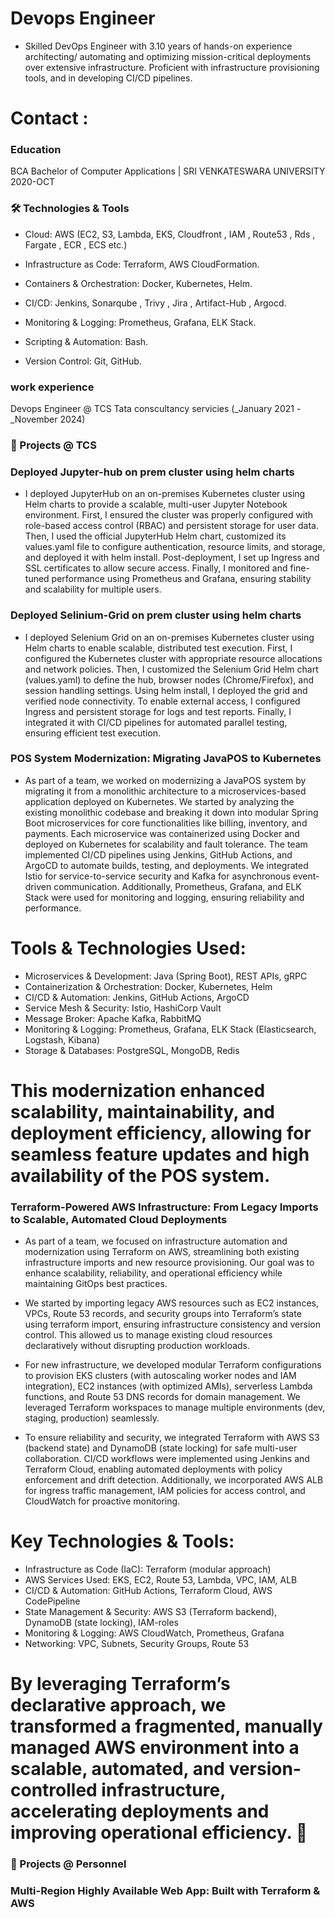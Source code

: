 # Devops Engineer
- Skilled DevOps Engineer with 3.10 years of hands-on experience architecting/ automating and optimizing mission-critical deployments over extensive infrastructure. Proficient with infrastructure provisioning tools, and in developing CI/CD pipelines.

# Contact :

[linkedin]: www.linkedin.com/in/rathnakireeti-uddhagiri

### Education

BCA Bachelor of Computer Applications | SRI VENKATESWARA UNIVERSITY 2020-OCT

### 🛠️ Technologies & Tools

- Cloud: AWS (EC2, S3, Lambda, EKS, Cloudfront , IAM , Route53 , Rds , Fargate , ECR , ECS etc.)

- Infrastructure as Code: Terraform, AWS CloudFormation.

- Containers & Orchestration: Docker, Kubernetes, Helm.

- CI/CD:  Jenkins, Sonarqube , Trivy , Jira , Artifact-Hub , Argocd.

- Monitoring & Logging: Prometheus, Grafana, ELK Stack.

- Scripting & Automation: Bash.

- Version Control: Git, GitHub.

### work experience

Devops Engineer @ TCS Tata conscultancy servicies (_January 2021 - _November 2024)

### 📂 Projects @ TCS

### Deployed Jupyter-hub on prem cluster using helm charts

- I deployed JupyterHub on an on-premises Kubernetes cluster using Helm charts to provide a scalable, multi-user Jupyter Notebook environment. First, I ensured the cluster was properly configured with role-based access control (RBAC) and persistent storage for user data. Then, I used the official JupyterHub Helm chart, customized its values.yaml file to configure authentication, resource limits, and storage, and deployed it with helm install. Post-deployment, I set up Ingress and SSL certificates to allow secure access. Finally, I monitored and fine-tuned performance using Prometheus and Grafana, ensuring stability and scalability for multiple users.

### Deployed Selinium-Grid on prem cluster using helm charts

- I deployed Selenium Grid on an on-premises Kubernetes cluster using Helm charts to enable scalable, distributed test execution. First, I configured the Kubernetes cluster with appropriate resource allocations and network policies. Then, I customized the Selenium Grid Helm chart (values.yaml) to define the hub, browser nodes (Chrome/Firefox), and session handling settings. Using helm install, I deployed the grid and verified node connectivity. To enable external access, I configured Ingress and persistent storage for logs and test reports. Finally, I integrated it with CI/CD pipelines  for automated parallel testing, ensuring efficient test execution.

### POS System Modernization: Migrating JavaPOS to Kubernetes

- As part of a team, we worked on modernizing a JavaPOS system by migrating it from a monolithic architecture to a microservices-based application deployed on Kubernetes. We started by analyzing the existing monolithic codebase and breaking it down into modular Spring Boot microservices for core functionalities like billing, inventory, and payments. Each microservice was containerized using Docker and deployed on Kubernetes for scalability and fault tolerance. The team implemented CI/CD pipelines using Jenkins, GitHub Actions, and ArgoCD to automate builds, testing, and deployments. We integrated Istio for service-to-service security and Kafka for asynchronous event-driven communication. Additionally, Prometheus, Grafana, and ELK Stack were used for monitoring and logging, ensuring reliability and performance.

# Tools & Technologies Used:

- Microservices & Development: Java (Spring Boot), REST APIs, gRPC
- Containerization & Orchestration: Docker, Kubernetes, Helm
- CI/CD & Automation: Jenkins, GitHub Actions, ArgoCD
- Service Mesh & Security: Istio, HashiCorp Vault
- Message Broker: Apache Kafka, RabbitMQ
- Monitoring & Logging: Prometheus, Grafana, ELK Stack (Elasticsearch, Logstash, Kibana)
- Storage & Databases: PostgreSQL, MongoDB, Redis

# This modernization enhanced scalability, maintainability, and deployment efficiency, allowing for seamless feature updates and high availability of the POS system.

### Terraform-Powered AWS Infrastructure: From Legacy Imports to Scalable, Automated Cloud Deployments

- As part of a team, we focused on infrastructure automation and modernization using Terraform on AWS, streamlining both existing infrastructure imports and new resource provisioning. Our goal was to enhance scalability, reliability, and operational efficiency while maintaining GitOps best practices.

- We started by importing legacy AWS resources such as EC2 instances, VPCs, Route 53 records, and security groups into Terraform’s state using terraform import, ensuring infrastructure consistency and version control. This allowed us to manage existing cloud resources declaratively without disrupting production workloads.

- For new infrastructure, we developed modular Terraform configurations to provision EKS clusters (with autoscaling worker nodes and IAM integration), EC2 instances (with optimized AMIs), serverless Lambda functions, and Route 53 DNS records for domain management. We leveraged Terraform workspaces to manage multiple environments (dev, staging, production) seamlessly.

- To ensure reliability and security, we integrated Terraform with AWS S3 (backend state) and DynamoDB (state locking) for safe multi-user collaboration. CI/CD workflows were implemented using Jenkins and Terraform Cloud, enabling automated deployments with policy enforcement and drift detection. Additionally, we incorporated AWS ALB for ingress traffic management, IAM policies for access control, and CloudWatch for proactive monitoring.

# Key Technologies & Tools:

- Infrastructure as Code (IaC): Terraform (modular approach)
- AWS Services Used: EKS, EC2, Route 53, Lambda, VPC, IAM, ALB
- CI/CD & Automation: GitHub Actions, Terraform Cloud, AWS CodePipeline
- State Management & Security: AWS S3 (Terraform backend), DynamoDB (state locking),
  IAM-roles
- Monitoring & Logging: AWS CloudWatch, Prometheus, Grafana
- Networking: VPC, Subnets, Security Groups, Route 53

# By leveraging Terraform’s declarative approach, we transformed a fragmented, manually managed AWS environment into a scalable, automated, and version-controlled infrastructure, accelerating deployments and improving operational efficiency. 🚀


### 📂 Projects @ Personnel

###  Multi-Region Highly Available Web App: Built with Terraform & AWS
